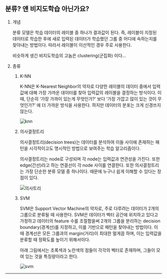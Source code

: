 ## 분류? 얜 비지도학습 아닌가요?

1. 개념

   분류 모델은 학습 데이터의 레이블 중 하나가 결과값이 된다. 즉, 레이블이 지정된 데이터로 학습한 후에 새로 입력된 데이터가 학습했던 그룹 중 어디에 속하는지를 찾아내는 방법이다. 따라서 레이블이 이산적인 경우 주로 사용한다.

   비슷하게 생긴 비지도학습의 고놈은 clustering(군집화) 이다...

2. 종류

   1. K-NN

      K-NN은 K-Nearest Neighbor의 약자로 다양한 레이블의 데이터 중에서 입력값에 대해 가장 가까운 데이터를 찾아 입력값의 레이블을 결정하는 방식이다. 이때, 단순히 ‘가장 가까이 있는게 무엇인가?’ 보다 ‘가장 가깝고 많이 있는 것이 무엇인가?’ 에 더 가까운 방식을 사용한다. 하지만 데이터의 분포는 크게 신경쓰지 않는다.

      ![knn](https://github.com/user-attachments/assets/42ceb22f-60a5-45da-8a2b-f0055d82f078)

   2. 의사결정트리

      의사결정트리(decision trees)는 데이터를 분석하여 이들 사이에 존재하는 패턴을 시각적이고도 명시적인 방법으로 보여주는 학습 알고리즘이다.

      의사결정트리는 node로 구성되며 각 node는 입력값과 연관성을 가진다. 또한 edge(간선)라고 하는 연결선이 각 node 사이를 연결한다. 또한 의사결정트리는 가장 단순한 분류 모델 중 하나이다. 때문에 누구나 쉽게 이해할 수 있다는 장점이 있다.

      ![의사트리](https://github.com/user-attachments/assets/784ebbc6-5f65-4a82-a1ae-35387fdd4e82)

   3. SVM

      SVM은 Support Vector Machine의 약자로, 주로 다루려는 데이터가 2개의 그룹으로 분류될 때 사용한다. SVM은 데이터가 벡터 공간에 위치하고 있다고 가정하고 데이터의 feature 수를 조절함을써 2개의 그룹을 분리하는 decision boundary(경계선)를 지정하고, 이를 기반으로 패턴을 찾아내는 방법이다. 이때 경계선은 모든 그룹과의 margin(거리)이 최대한 멀게끔 하며, 이는 입력값을 분류할 때 정확도를 높이기 위해서이다.

      아래 그림에서는 초록색과 노란색의 점들이 각각의 벡터로 존재하며, 그들이 모여 있는 것을 특징량이라고 한다.

      ![svm](https://github.com/user-attachments/assets/5cb9c9dd-2fe1-4119-b942-be6425afe8b5)

---
